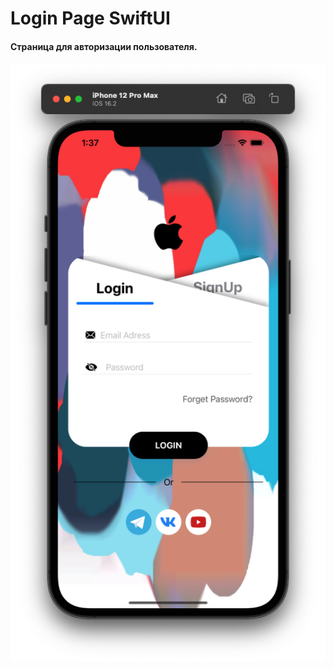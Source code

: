 # Login Page SwiftUI

#### Страница для авторизации пользователя.

<p align="center">
  <img src="https://github.com/AlexMagdebyr/LoginPageSwiftUI/blob/main/resources/screen.png">
